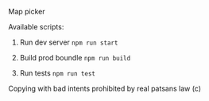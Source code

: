 Map picker

Available scripts:
1. Run dev server
`npm run start`

2. Build prod boundle
`npm run build`

3. Run tests
`npm run test`




Copying with bad intents prohibited by real patsans law (c)
